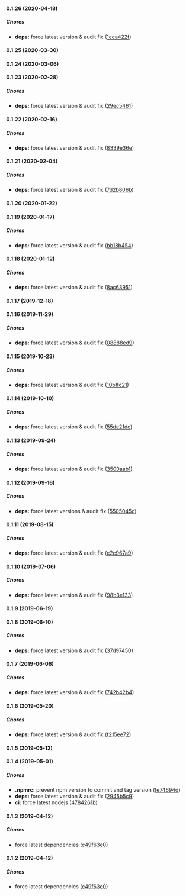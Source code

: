 #### 0.1.26 (2020-04-18)

##### Chores

* **deps:**  force latest version & audit fix ([1cca422f](https://github.com/lykmapipo/express-request-extra/commit/1cca422f3704003e94e638217f6ac32e254d53f9))

#### 0.1.25 (2020-03-30)

#### 0.1.24 (2020-03-06)

#### 0.1.23 (2020-02-28)

##### Chores

* **deps:**  force latest version & audit fix ([29ec5461](https://github.com/lykmapipo/express-request-extra/commit/29ec54617ed0c098c0cccf8384d9d72b5db52a5e))

#### 0.1.22 (2020-02-16)

##### Chores

* **deps:**  force latest version & audit fix ([8339e36e](https://github.com/lykmapipo/express-request-extra/commit/8339e36e926f281b86af22b3df53c775f2d22fec))

#### 0.1.21 (2020-02-04)

##### Chores

* **deps:**  force latest version & audit fix ([7d2b806b](https://github.com/lykmapipo/express-request-extra/commit/7d2b806bf9798c195b716041ef15e1557fcf184b))

#### 0.1.20 (2020-01-22)

#### 0.1.19 (2020-01-17)

##### Chores

* **deps:**  force latest version & audit fix ([bb18b454](https://github.com/lykmapipo/express-request-extra/commit/bb18b454eaf0822857fcc50f68df37b4afea5752))

#### 0.1.18 (2020-01-12)

##### Chores

* **deps:**  force latest version & audit fix ([8ac63951](https://github.com/lykmapipo/express-request-extra/commit/8ac63951f1d0597cc166a9d1feab1db2976dfdce))

#### 0.1.17 (2019-12-18)

#### 0.1.16 (2019-11-29)

##### Chores

* **deps:**  force latest version & audit fix ([08888ed9](https://github.com/lykmapipo/express-request-extra/commit/08888ed9b114d03147988ac2d7099dfd7dbcb95e))

#### 0.1.15 (2019-10-23)

##### Chores

* **deps:**  force latest version & audit fix ([10bffc21](https://github.com/lykmapipo/express-request-extra/commit/10bffc21225d1cccfcbce0b24aa7bca74145f72f))

#### 0.1.14 (2019-10-10)

##### Chores

* **deps:**  force latest version & audit fix ([55dc21dc](https://github.com/lykmapipo/express-request-extra/commit/55dc21dccade750c66f9b995a23d9ffd0901c52b))

#### 0.1.13 (2019-09-24)

##### Chores

* **deps:**  force latest version & audit fix ([3500aab1](https://github.com/lykmapipo/express-request-extra/commit/3500aab1f91c77a556f7ed5fc46a8ff663edf46c))

#### 0.1.12 (2019-09-16)

##### Chores

* **deps:**  force latest versions & audit fix ([5505045c](https://github.com/lykmapipo/express-request-extra/commit/5505045caad7e21564aba085e9be6dc1afec5025))

#### 0.1.11 (2019-08-15)

##### Chores

* **deps:**  force latest version & audit fix ([e2c967a9](https://github.com/lykmapipo/express-request-extra/commit/e2c967a99cc1ad7516eac7b37dbf2a30a77fba56))

#### 0.1.10 (2019-07-06)

##### Chores

* **deps:**  force latest version & audit fix ([98b3e133](https://github.com/lykmapipo/express-request-extra/commit/98b3e133e97bf4998fe3dc2880ec9cc64559986f))

#### 0.1.9 (2019-06-19)

#### 0.1.8 (2019-06-10)

##### Chores

* **deps:**  force latest version & audit fix ([37d97450](https://github.com/lykmapipo/express-request-extra/commit/37d97450255698232b50aa33308edc27cc22ec5b))

#### 0.1.7 (2019-06-06)

##### Chores

* **deps:**  force latest version & audit fix ([742b42b4](https://github.com/lykmapipo/express-request-extra/commit/742b42b40a636dc9d1397f1aa3a914260d247f01))

#### 0.1.6 (2019-05-20)

##### Chores

* **deps:**  force latest version & audit fix ([f215ee72](https://github.com/lykmapipo/express-request-extra/commit/f215ee7288effa2cf2f339909775c6f7b7b82b26))

#### 0.1.5 (2019-05-12)

#### 0.1.4 (2019-05-01)

##### Chores

* **.npmrc:**  prevent npm version to commit and tag version ([fe74694d](https://github.com/lykmapipo/express-request-extra/commit/fe74694d9f454f71f6c712f15e5466f66f655941))
* **deps:**  force latest version & audit fix ([2945b5c9](https://github.com/lykmapipo/express-request-extra/commit/2945b5c9fe10ff3ea619a20240c97d72a750b769))
* **ci:**  force latest nodejs ([4784261b](https://github.com/lykmapipo/express-request-extra/commit/4784261b18ddb43feb2f55357e10d29c7defb91b))

#### 0.1.3 (2019-04-12)

##### Chores

*  force latest dependencies ([c49f63e0](https://github.com/lykmapipo/express-request-extra/commit/c49f63e00a6883835d743716e7d542097ba39131))

#### 0.1.2 (2019-04-12)

##### Chores

*  force latest dependencies ([c49f63e0](https://github.com/lykmapipo/express-request-extra/commit/c49f63e00a6883835d743716e7d542097ba39131))

